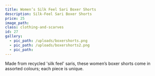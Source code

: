 ```yaml
---
title: Women’s Silk Feel Sari Boxer Shorts
description: Silk-Feel Sari Boxer Shorts
price: 25
image_path:
class: clothing-and-scarves
id: 27
gallery:
  - pic_path: /uploads/boxershorts.png
  - pic_path: /uploads/boxershorts2.png
  - pic_path:
---
```



Made from recycled 'silk feel' saris, these women’s boxer shorts come in assorted colours; each piece is unique.